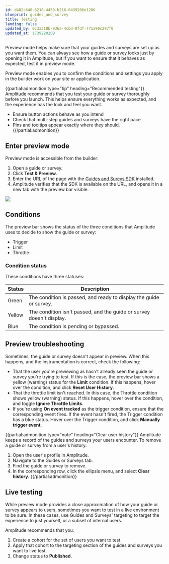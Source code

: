 ```yaml
---
id: d402c648-6218-4450-b216-0439206e1206
blueprint: guides_and_survey
title: Testing
landing: false
updated_by: 0c3a318b-936a-4cbd-8fdf-771a90c297f0
updated_at: 1739220209
---
```

Preview mode helps make sure that your guides and surveys are set up as you want them. You can always see how a guide or survey looks just by opening it in Amplitude, but if you want to ensure that it behaves as expected, test it in preview mode. 

Preview mode enables you to confirm the conditions and settings you apply in the builder work on your site or application.

{{partial:admonition type="tip" heading="Recommended testing"}}
Amplitude recommends that you test your guide or survey thoroughly before you launch. This helps ensure everything works as expected, and the experience has the look and feel you want.

* Ensure button actions behave as you intend
* Check that multi-step guides and surveys have the right pace
* Pins and tooltips appear exactly where they should.
{{/partial:admonition}}

## Enter preview mode

Preview mode is accessible from the builder:

1. Open a guide or survey.
2. Click **Test & Preview**.
3. Enter the URL of the page with the [Guides and Sureys SDK](/docs/guides-and-surveys/sdk) installed.
4. Amplitude verifies that the SDK is available on the URL, and opens it in a new tab with the preview bar visible.

![](statamic://asset::help_center_conversions::guides-surveys/preview-bar.png)

## Conditions

The preview bar shows the status of the three conditions that Amplitude uses to decide to show the guide or survey:

* Trigger
* Limit
* Throttle

### Condition status

These conditions have three statuses:

| Status | Description                                                          |
| ------ | -------------------------------------------------------------------- |
| Green  | The condition is passed, and ready to display the guide or survey.   |
| Yellow | The condition isn't passed, and the guide or survey doesn't display. |
| Blue   | The condition is pending or bypassed.                                |

## Preview troubleshooting

Sometimes, the guide or survey doesn't appear in preview. When this happens, and the instrumentation is correct, check the following:

* That the user you're previewing as hasn't already seen the guide or survey you're trying to test. If this is the case, the preview bar shows a yellow (warning) status for the **Limit** condition. If this happens, hover over the condition, and click **Reset User History**.
* That the throttle limit isn't reached. In this case, the Throttle condition shows yellow (warning) status. If this happens, hover over the condition, and toggle **Ignore Throttle Limits**.
* If you're using **On event tracked** as the trigger condition, ensure that the corresponding event fires. If the event hasn't fired, the Trigger condition has a blue status. Hover over the Trigger condition, and click **Manually trigger event**.

{{partial:admonition type="note" heading="Clear user history"}}
Amplitude keeps a record of the guides and surveys your users encounter. To remove a guide or survey from a user's history:

1. Open the user's profile in Amplitude.
2. Navigate to the Guides or Surveys tab.
3. Find the guide or survey to remove.
4. In the corresponding row, click the ellipsis menu, and select **Clear history**.
{{/partial:admonition}}

## Live testing

While preview mode provides a close approximation of how your guide or survey appears to users, sometimes you want to test in a live environment to be sure. In these cases, use Guides and Surveys' targeting to target the experience to just yourself, or a subset of internal users.

Amplitude recommends that you:

1. Create a cohort for the set of users you want to test. 
2. Apply that cohort to the targeting section of the guides and surveys you want to live test.
3. Change status to **Published**. 
